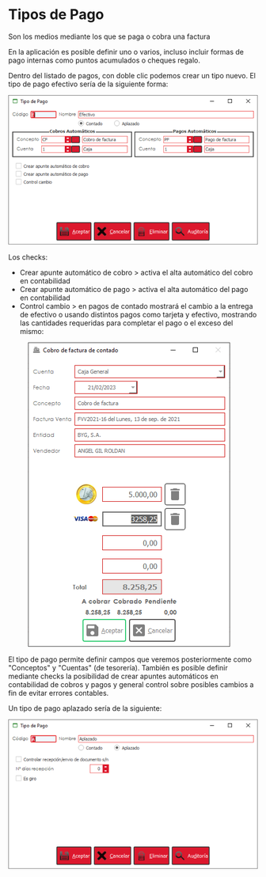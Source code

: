 # Tipos de Pago

Son los medios mediante los que se paga o cobra una factura

En la aplicación es posible definir uno o varios, incluso incluir formas de pago internas como puntos acumulados o cheques regalo.

Dentro del listado de pagos, con doble clic podemos crear un tipo nuevo. El tipo de pago efectivo sería de la siguiente forma:

![](<../../../.gitbook/assets/image (588).png>)

Los checks:

* Crear apunte automático de cobro > activa el alta automático del cobro en contabilidad
* Crear apunte automático de pago > activa el alta automático del pago en contabilidad
* Control cambio > en pagos de contado mostrará el cambio a la entrega de efectivo o usando distintos pagos como tarjeta y efectivo, mostrando las cantidades requeridas para completar el pago o el exceso del mismo:

<figure><img src="../../../.gitbook/assets/imagen.png" alt=""><figcaption></figcaption></figure>

El tipo de pago permite definir campos que veremos posteriormente como "Conceptos" y "Cuentas" (de tesorería). También es posible definir mediante checks la posibilidad de crear apuntes automáticos en contabilidad de cobros y pagos y general control sobre posibles cambios a fin de evitar errores contables.

Un tipo de pago aplazado sería de la siguiente:

![](<../../../.gitbook/assets/image (589).png>)
